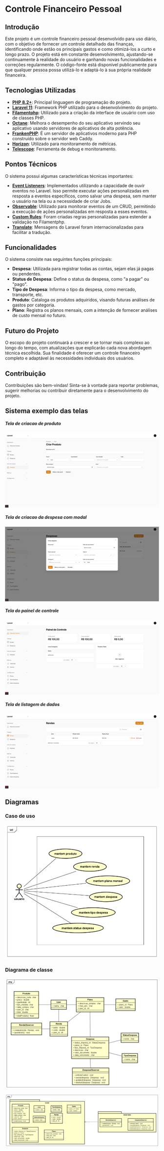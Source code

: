 # Controle Financeiro Pessoal

## Introdução

Este projeto é um controle financeiro pessoal desenvolvido para uso diário, com o objetivo de fornecer um controle detalhado das finanças, identificando onde estão os principais gastos e como otimizá-los a curto e longo prazo. O projeto está em constante desenvolvimento, ajustando-se continuamente à realidade do usuário e ganhando novas funcionalidades e correções regularmente. O código-fonte está disponível publicamente para que qualquer pessoa possa utilizá-lo e adaptá-lo à sua própria realidade financeira.

## Tecnologias Utilizadas

- [**PHP 8.2+**](https://www.php.net/releases/8.2/en.php): Principal linguagem de programação do projeto.
- [**Laravel 11**](https://laravel.com/docs/11.x): Framework PHP utilizado para o desenvolvimento do projeto.
- [**Filamentphp**](https://filamentphp.com/): Utilizado para a criação da interface de usuário com uso de classes PHP.
- [**Octane**](https://laravel.com/docs/11.x/octane): Melhora o desempenho do seu aplicativo servindo seu aplicativo usando servidores de aplicativos de alta potência.
- [**FrankenPHP**](https://github.com/dunglas/frankenphp): É um servidor de aplicativos moderno para PHP construído sobre o servidor web Caddy.
- [**Horizon**](https://laravel.com/docs/11.x/horizon#main-content): Utilizado para monitoramento de métricas.
- [**Telescope**](https://laravel.com/docs/11.x/telescope#main-content): Ferramenta de debug e monitoramento.

## Pontos Técnicos

O sistema possui algumas características técnicas importantes:

- [**Event Listeners**](https://laravel.com/docs/11.x/events#generating-events-and-listeners): Implementados utilizando a capacidade de ouvir eventos no Laravel. Isso permite executar ações personalizadas em resposta a eventos específicos, como salvar uma despesa, sem manter o usuário na tela ou a necessidade de criar Jobs.
- [**Observable**](https://laravel.com/docs/11.x/eloquent#observers): Utilizado para monitorar eventos de um CRUD, permitindo a execução de ações personalizadas em resposta a esses eventos.
- [**Custom Rules**](https://laravel.com/docs/11.x/precognition#customizing-validation-rules): Foram criadas regras personalizadas para estender a validação no Filamentphp.
- [**Translate**](https://laravel.com/docs/11.x/localization#defining-translation-strings): Mensagens do Laravel foram internacionalizadas para facilitar a tradução.

## Funcionalidades

O sistema consiste nas seguintes funções principais:

- **Despesa**: Utilizada para registrar todas as contas, sejam elas já pagas ou pendentes.
- **Status de Despesa**: Define o status da despesa, como "a pagar" ou "pago".
- **Tipo de Despesa**: Informa o tipo da despesa, como mercado, transporte, etc.
- **Produto**: Cataloga os produtos adquiridos, visando futuras análises de gastos por categoria.
- **Plano**: Registra os planos mensais, com a intenção de fornecer análises de custo mensal no futuro.

## Futuro do Projeto

O escopo do projeto continuará a crescer e se tornar mais complexo ao longo do tempo, com atualizações que explicarão cada nova abordagem técnica escolhida. Sua finalidade é oferecer um controle financeiro completo e adaptável às necessidades individuais dos usuários.

## Contribuição

Contribuições são bem-vindas! Sinta-se à vontade para reportar problemas, sugerir melhorias ou contribuir diretamente para o desenvolvimento do projeto.

## Sistema exemplo das telas

##### Tela de criacao de produto
![Tela de produto](https://github.com/dossantoscarlos/meu_financeiro/blob/test/doc/img/criar_produto.png?raw=true)

##### Tela de criacao da despesa com modal
![Tela de criacao da despesa](https://github.com/dossantoscarlos/meu_financeiro/blob/test/doc/img/despesa_create.png?raw=true)



##### Tela do painel de controle

![Diagrama de classe](https://github.com/dossantoscarlos/meu_financeiro/blob/test/doc/img/painel_controle.png?raw=true)

##### Tela de listagem de dados

![Diagrama de classe](https://github.com/dossantoscarlos/meu_financeiro/blob/test/doc/img/renda_lista.png?raw=true)

## Diagramas

### Caso de uso

![Caso de uso](https://github.com/dossantoscarlos/meu_financeiro/blob/test/doc/diagramas/UseCase%20Diagram0.png?raw=true)

### Diagrama de classe

![Diagrama de classe](https://github.com/dossantoscarlos/meu_financeiro/blob/test/doc/diagramas/Class%20Diagram2.png?raw=true)

![Diagrama de pacotes](https://github.com/dossantoscarlos/meu_financeiro/blob/test/doc/diagramas/diagram%20package.png?raw=true)
